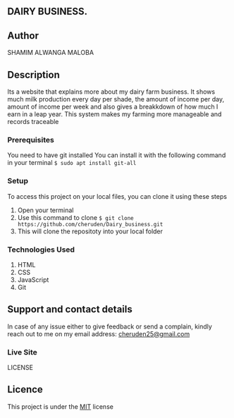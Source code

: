 ## DAIRY BUSINESS.

## Author
SHAMIM ALWANGA MALOBA
## Description

Its a website that explains more about my dairy farm business. It shows much milk production every day per shade, the amount of income per day, amount of income per week and also gives a breakkdown of how much I earn in a leap year. This system makes my farming more manageable and records traceable 
### Prerequisites

You need to have git installed
You can install it with the following command in your terminal
`$ sudo apt install git-all`
### Setup

To access this project on your local files, you can clone it using these steps
1. Open your terminal
1. Use this command to clone `$ git clone https://github.com/cheruden/Dairy_business.git`
1. This will clone the repositoty into your local folder
### Technologies Used

1. HTML
1. CSS
1. JavaScript
1. Git
## Support and contact details

In case of any issue either to give feedback or send a complain, kindly reach out to me on my email address: cheruden25@gmail.com

### Live Site
LICENSE
## Licence
This project is under the [MIT](LICENSE) license